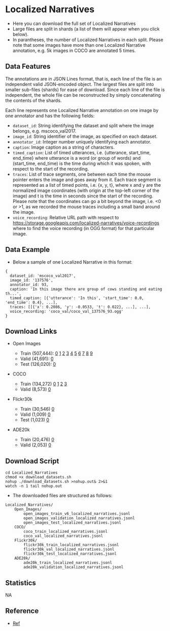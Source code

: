 # Localized Narratives

- Here you can download the full set of Localized Narratives 
- Large files are split in shards (a list of them will appear when you click below). 
- In parantheses, the number of Localized Narratives in each split. Please note that some images have more than one Localized Narrative annotation, e.g. 5k images in COCO are annotated 5 times.

## Data Features

The annotations are in JSON Lines format, that is, each line of the file is an independent valid JSON-encoded object. The largest files are split into smaller sub-files (shards) for ease of download. Since each line of the file is independent, the whole file can be reconstructed by simply concatenating the contents of the shards.

Each line represents one Localized Narrative annotation on one image by one annotator and has the following fields:

- `dataset_id`: String identifying the dataset and split where the image belongs, e.g. mscoco_val2017.
- `image_id`: String identifier of the image, as specified on each dataset.
- `annotator_id`: Integer number uniquely identifying each annotator.
- `caption`: Image caption as a string of characters.
- `timed_caption`: List of timed utterances, i.e. {utterance, start_time, end_time} where utterance is a word (or group of words) and (start_time, end_time) is the time during which it was spoken, with respect to the start of the recording.
- `traces`: List of trace segments, one between each time the mouse pointer enters the image and goes away from it. Each trace segment is represented as a list of timed points, i.e. {x, y, t}, where x and y are the normalized image coordinates (with origin at the top-left corner of the image) and t is the time in seconds since the start of the recording. Please note that the coordinates can go a bit beyond the image, i.e. <0 or >1, as we recorded the mouse traces including a small band around the image.
- `voice_recording`: Relative URL path with respect to https://storage.googleapis.com/localized-narratives/voice-recordings where to find the voice recording (in OGG format) for that particular image.

## Data Example

- Below a sample of one Localized Narrative in this format:

```
{
  dataset_id: 'mscoco_val2017',
  image_id: '137576',
  annotator_id: 93,
  caption: 'In this image there are group of cows standing and eating th...',
  timed_caption: [{'utterance': 'In this', 'start_time': 0.0, 'end_time': 0.4}, ...],
  traces: [[{'x': 0.2086, 'y': -0.0533, 't': 0.022}, ...], ...],
  voice_recording: 'coco_val/coco_val_137576_93.ogg'
}
```

## Download Links

- Open Images

  - Train (507,444): 
      [0](https://storage.googleapis.com/localized-narratives/annotations/open_images_train_v6_localized_narratives-00000-of-00010.jsonl)
      [1](https://storage.googleapis.com/localized-narratives/annotations/open_images_train_v6_localized_narratives-00001-of-00010.jsonl)
      [2](https://storage.googleapis.com/localized-narratives/annotations/open_images_train_v6_localized_narratives-00002-of-00010.jsonl)
      [3](https://storage.googleapis.com/localized-narratives/annotations/open_images_train_v6_localized_narratives-00003-of-00010.jsonl)
      [4](https://storage.googleapis.com/localized-narratives/annotations/open_images_train_v6_localized_narratives-00004-of-00010.jsonl)
      [5](https://storage.googleapis.com/localized-narratives/annotations/open_images_train_v6_localized_narratives-00005-of-00010.jsonl)
      [6](https://storage.googleapis.com/localized-narratives/annotations/open_images_train_v6_localized_narratives-00006-of-00010.jsonl)
      [7](https://storage.googleapis.com/localized-narratives/annotations/open_images_train_v6_localized_narratives-00007-of-00010.jsonl)
      [8](https://storage.googleapis.com/localized-narratives/annotations/open_images_train_v6_localized_narratives-00008-of-00010.jsonl)
      [9](https://storage.googleapis.com/localized-narratives/annotations/open_images_train_v6_localized_narratives-00009-of-00010.jsonl)
  - Valid (41,691):
      [0](https://storage.googleapis.com/localized-narratives/annotations/open_images_validation_localized_narratives.jsonl)
  - Test (126,020):
      [0](https://storage.googleapis.com/localized-narratives/annotations/open_images_test_localized_narratives.jsonl)

- COCO
  - Train (134,272)
    [0](https://storage.googleapis.com/localized-narratives/annotations/coco_train_localized_narratives-00000-of-00004.jsonl)
    [1](https://storage.googleapis.com/localized-narratives/annotations/coco_train_localized_narratives-00001-of-00004.jsonl)
    [2](https://storage.googleapis.com/localized-narratives/annotations/coco_train_localized_narratives-00002-of-00004.jsonl)
    [3](https://storage.googleapis.com/localized-narratives/annotations/coco_train_localized_narratives-00003-of-00004.jsonl)
  - Valid (8,573)
    [0](https://storage.googleapis.com/localized-narratives/annotations/coco_val_localized_narratives.jsonl)

- Flickr30k
  - Train (30,546)
    [0](https://storage.googleapis.com/localized-narratives/annotations/flickr30k_train_localized_narratives.jsonl)
  - Valid (1,009)
    [0](https://storage.googleapis.com/localized-narratives/annotations/flickr30k_val_localized_narratives.jsonl)
  - Test (1,023)
    [0](https://storage.googleapis.com/localized-narratives/annotations/flickr30k_test_localized_narratives.jsonl)

- ADE20k
  - Train (20,476)
    [0](https://storage.googleapis.com/localized-narratives/annotations/ade20k_train_localized_narratives.jsonl)
  - Valid (2,053)
    [0](https://storage.googleapis.com/localized-narratives/annotations/ade20k_validation_localized_narratives.jsonl)

## Download Script

```shell
cd Localized_Narratives
chmod +x download_datasets.sh
nohup ./download_datasets.sh >nohup.out& 2>&1
watch -n 1 tail nohup.out
```

- The downloaded files are structured as follows:

```
Localized_Narratives/
    Open_Images/
        open_images_train_v6_localized_narratives.jsonl
        open_images_validation_localized_narratives.jsonl
        open_images_test_localized_narratives.jsonl
    COCO/
        coco_train_localized_narratives.jsonl
        coco_val_localized_narratives.jsonl
    Flickr30k/
        flickr30k_train_localized_narratives.jsonl
        flickr30k_val_localized_narratives.jsonl
        flickr30k_test_localized_narratives.jsonl
    ADE20k/
        ade20k_train_localized_narratives.jsonl
        ade20k_validation_localized_narratives.jsonl
```

## Statistics

NA

## Reference

- [Ref](https://google.github.io/localized-narratives/)